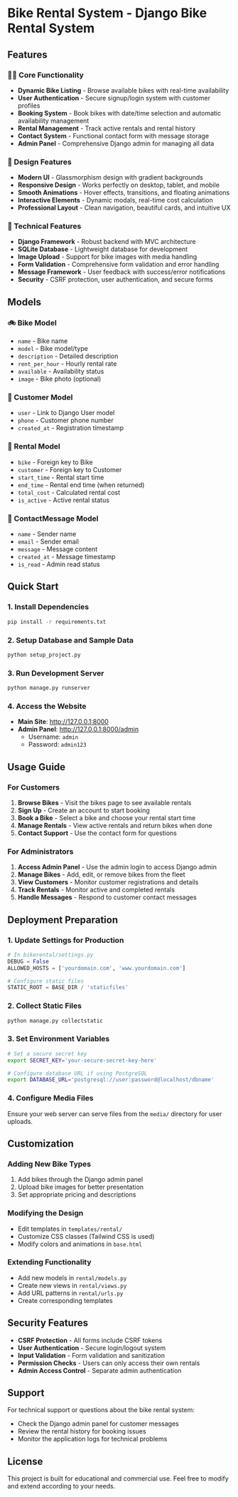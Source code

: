# Bike Rental System - Django Bike Rental System


## Features

### 🚴‍♂️ Core Functionality
- **Dynamic Bike Listing** - Browse available bikes with real-time availability
- **User Authentication** - Secure signup/login system with customer profiles
- **Booking System** - Book bikes with date/time selection and automatic availability management
- **Rental Management** - Track active rentals and rental history
- **Contact System** - Functional contact form with message storage
- **Admin Panel** - Comprehensive Django admin for managing all data

### 🎨 Design Features
- **Modern UI** - Glassmorphism design with gradient backgrounds
- **Responsive Design** - Works perfectly on desktop, tablet, and mobile
- **Smooth Animations** - Hover effects, transitions, and floating animations
- **Interactive Elements** - Dynamic modals, real-time cost calculation
- **Professional Layout** - Clean navigation, beautiful cards, and intuitive UX

### 🔧 Technical Features
- **Django Framework** - Robust backend with MVC architecture
- **SQLite Database** - Lightweight database for development
- **Image Upload** - Support for bike images with media handling
- **Form Validation** - Comprehensive form validation and error handling
- **Message Framework** - User feedback with success/error notifications
- **Security** - CSRF protection, user authentication, and secure forms



## Models

### 🚲 Bike Model
- `name` - Bike name
- `model` - Bike model/type
- `description` - Detailed description
- `rent_per_hour` - Hourly rental rate
- `available` - Availability status
- `image` - Bike photo (optional)

### 👤 Customer Model
- `user` - Link to Django User model
- `phone` - Customer phone number
- `created_at` - Registration timestamp

### 📅 Rental Model
- `bike` - Foreign key to Bike
- `customer` - Foreign key to Customer
- `start_time` - Rental start time
- `end_time` - Rental end time (when returned)
- `total_cost` - Calculated rental cost
- `is_active` - Active rental status

### 📧 ContactMessage Model
- `name` - Sender name
- `email` - Sender email
- `message` - Message content
- `created_at` - Message timestamp
- `is_read` - Admin read status

## Quick Start

### 1. Install Dependencies
```bash
pip install -r requirements.txt
```

### 2. Setup Database and Sample Data
```bash
python setup_project.py
```

### 3. Run Development Server
```bash
python manage.py runserver
```

### 4. Access the Website
- **Main Site**: http://127.0.0.1:8000
- **Admin Panel**: http://127.0.0.1:8000/admin
  - Username: `admin`
  - Password: `admin123`

## Usage Guide

### For Customers
1. **Browse Bikes** - Visit the bikes page to see available rentals
2. **Sign Up** - Create an account to start booking
3. **Book a Bike** - Select a bike and choose your rental start time
4. **Manage Rentals** - View active rentals and return bikes when done
5. **Contact Support** - Use the contact form for questions

### For Administrators
1. **Access Admin Panel** - Use the admin login to access Django admin
2. **Manage Bikes** - Add, edit, or remove bikes from the fleet
3. **View Customers** - Monitor customer registrations and details
4. **Track Rentals** - Monitor active and completed rentals
5. **Handle Messages** - Respond to customer contact messages

## Deployment Preparation

### 1. Update Settings for Production
```python
# In bikerental/settings.py
DEBUG = False
ALLOWED_HOSTS = ['yourdomain.com', 'www.yourdomain.com']

# Configure static files
STATIC_ROOT = BASE_DIR / 'staticfiles'
```

### 2. Collect Static Files
```bash
python manage.py collectstatic
```

### 3. Set Environment Variables
```bash
# Set a secure secret key
export SECRET_KEY='your-secure-secret-key-here'

# Configure database URL if using PostgreSQL
export DATABASE_URL='postgresql://user:password@localhost/dbname'
```

### 4. Configure Media Files
Ensure your web server can serve files from the `media/` directory for user uploads.

## Customization

### Adding New Bike Types
1. Add bikes through the Django admin panel
2. Upload bike images for better presentation
3. Set appropriate pricing and descriptions

### Modifying the Design
- Edit templates in `templates/rental/`
- Customize CSS classes (Tailwind CSS is used)
- Modify colors and animations in `base.html`

### Extending Functionality
- Add new models in `rental/models.py`
- Create new views in `rental/views.py`
- Add URL patterns in `rental/urls.py`
- Create corresponding templates

## Security Features

- **CSRF Protection** - All forms include CSRF tokens
- **User Authentication** - Secure login/logout system
- **Input Validation** - Form validation and sanitization
- **Permission Checks** - Users can only access their own rentals
- **Admin Access Control** - Separate admin authentication

## Support

For technical support or questions about the bike rental system:
- Check the Django admin panel for customer messages
- Review the rental history for booking issues
- Monitor the application logs for technical problems

## License

This project is built for educational and commercial use. Feel free to modify and extend according to your needs.


